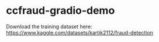 # ccfraud-gradio-demo
Download the training dataset here: https://www.kaggle.com/datasets/kartik2112/fraud-detection